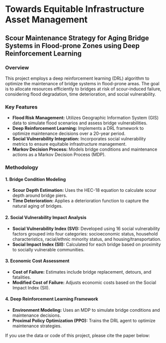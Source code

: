 # Towards Equitable Infrastructure Asset Management

## Scour Maintenance Strategy for Aging Bridge Systems in Flood-prone Zones using Deep Reinforcement Learning

### Overview

This project employs a deep reinforcement learning (DRL) algorithm to optimize the maintenance of bridge systems in flood-prone areas. The goal is to allocate resources efficiently to bridges at risk of scour-induced failure, considering flood degradation, time deterioration, and social vulnerability.

### Key Features

- **Flood Risk Management:** Utilizes Geographic Information System (GIS) data to simulate flood scenarios and assess bridge vulnerabilities.
- **Deep Reinforcement Learning:** Implements a DRL framework to optimize maintenance decisions over a 20-year period.
- **Social Vulnerability Integration:** Incorporates social vulnerability metrics to ensure equitable infrastructure management.
- **Markov Decision Process:** Models bridge conditions and maintenance actions as a Markov Decision Process (MDP).

### Methodology

#### 1. Bridge Condition Modeling
- **Scour Depth Estimation:** Uses the HEC-18 equation to calculate scour depth around bridge piers.
- **Time Deterioration:** Applies a deterioration function to capture the natural aging of bridges.

#### 2. Social Vulnerability Impact Analysis
- **Social Vulnerability Index (SVI):** Developed using 16 social vulnerability factors grouped into four categories: socioeconomic status, household characteristics, racial/ethnic minority status, and housing/transportation.
- **Social Impact Index (SII):** Calculated for each bridge based on proximity to socially vulnerable communities.

#### 3. Economic Cost Assessment
- **Cost of Failure:** Estimates include bridge replacement, detours, and fatalities.
- **Modified Cost of Failure:** Adjusts economic costs based on the Social Impact Index (SII).

#### 4. Deep Reinforcement Learning Framework
- **Environment Modeling:** Uses an MDP to simulate bridge conditions and maintenance decisions.
- **Proximal Policy Optimization (PPO):** Trains the DRL agent to optimize maintenance strategies.


If you use the data or code of this project, please cite the paper below:
